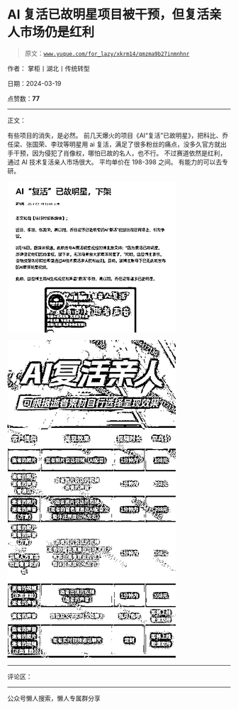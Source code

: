 # AI 复活已故明星项目被干预，但复活亲人市场仍是红利

> 原文：[`www.yuque.com/for_lazy/xkrm14/qmzma9b27inmnhnr`](https://www.yuque.com/for_lazy/xkrm14/qmzma9b27inmnhnr)

作者： 掌柜丨湖北丨传统转型

日期：2024-03-19

点赞数：**77**

* * *

正文：

有些项目的消失，是必然。
前几天爆火的项目《AI“复活”已故明星》，把科比、乔任梁、张国荣、李玟等明星用 ai 复活，满足了很多粉丝的痛点，没多久官方就出手干预，因为侵犯了肖像权，哪怕已故的名人，也不行。
不过赛道依然是红利，通过 AI 技术复活亲人市场很大。 平均单价在 198-398 之间。 有能力的可以去专研。

![](img/b08405311516fea461454099a8e75e42.png)

![](img/43401b0f73f7e660d6eb7d19ea37846a.png)

* * *

评论区：

* * *

公众号懒人搜索，懒人专属群分享